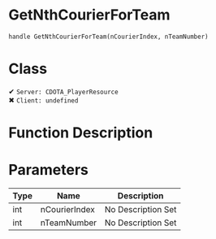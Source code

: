 # GetNthCourierForTeam
```
handle GetNthCourierForTeam(nCourierIndex, nTeamNumber)
```
# Class
✔ `Server: CDOTA_PlayerResource`  
✖ `Client: undefined`  

# Function Description

# Parameters
Type|Name|Description
--|--|--
int|nCourierIndex|No Description Set
int|nTeamNumber|No Description Set
